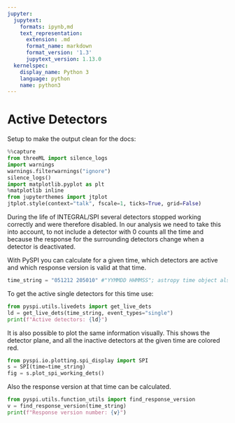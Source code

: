 ```yaml
---
jupyter:
  jupytext:
    formats: ipynb,md
    text_representation:
      extension: .md
      format_name: markdown
      format_version: '1.3'
      jupytext_version: 1.13.0
  kernelspec:
    display_name: Python 3
    language: python
    name: python3
---
```


# Active Detectors

Setup to make the output clean for the docs:
```python
%%capture
from threeML import silence_logs
import warnings
warnings.filterwarnings("ignore")
silence_logs()
import matplotlib.pyplot as plt
%matplotlib inline
from jupyterthemes import jtplot
jtplot.style(context="talk", fscale=1, ticks=True, grid=False)
```

During the life of INTEGRAL/SPI several detectors stopped working correctly and were therefore disabled. In our analysis we need to take this into account, to not include a detector with 0 counts all the time and because the response for the surrounding detectors change when a detector is deactivated. 

With PySPI you can calculate for a given time, which detectors are active and which response version is valid at that time.

```python
time_string = "051212 205010" #"YYMMDD HHMMSS"; astropy time object also possible
```

To get the active single detectors for this time use:

```python
from pyspi.utils.livedets import get_live_dets
ld = get_live_dets(time_string, event_types="single")
print(f"Active detectors: {ld}")
```

It is also possible to plot the same information visually. This shows the detector plane, and all the inactive detectors at the given time are colored red.
```python
from pyspi.io.plotting.spi_display import SPI
s = SPI(time=time_string)
fig = s.plot_spi_working_dets()
```

Also the response version at that time can be calculated.
```python
from pyspi.utils.function_utils import find_response_version
v = find_response_version(time_string)
print(f"Response version number: {v}")
```
